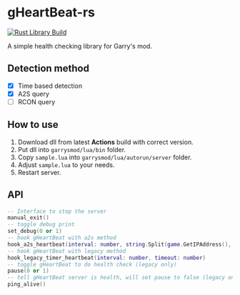 # gHeartBeat-rs

[![Rust Library Build](https://github.com/stllok/gheartbeat-rs/actions/workflows/rust.yml/badge.svg)](https://github.com/stllok/gheartbeat-rs/actions/workflows/rust.yml)

A simple health checking library for Garry's mod.

## Detection method

- [x] Time based detection
- [x] A2S query
- [ ] RCON query

## How to use

1. Download dll from latest **Actions** build with correct version.
2. Put dll into `garrysmod/lua/bin` folder.
3. Copy `sample.lua` into `garrysmod/lua/autorun/server` folder.
4. Adjust `sample.lua` to your needs.
5. Restart server.

## API

```lua
-- Interface to stop the server
manual_exit()
-- toggle debug print
set_debug(0 or 1)
-- hook gHeartBeat with a2s method
hook_a2s_heartbeat(interval: number, string.Split(game.GetIPAddress(), ":")[2])
-- hook gHeartBeat with legacy method
hook_legacy_timer_heartbeat(interval: number, timeout: number)
-- toggle gHeartBeat to do health check (legacy only)
pause(0 or 1)
-- tell gHeartBeat server is health, will set pause to false (legacy only)
ping_alive()
```
